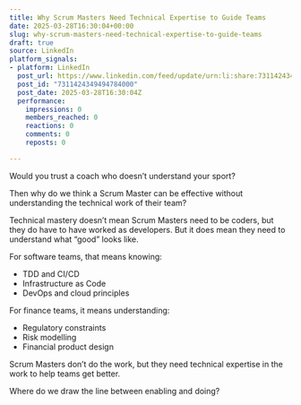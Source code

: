 ```yaml
---
title: Why Scrum Masters Need Technical Expertise to Guide Teams
date: 2025-03-28T16:30:04+00:00
slug: why-scrum-masters-need-technical-expertise-to-guide-teams
draft: true
source: LinkedIn
platform_signals:
- platform: LinkedIn
  post_url: https://www.linkedin.com/feed/update/urn:li:share:7311424349494784000
  post_id: "7311424349494784000"
  post_date: 2025-03-28T16:30:04Z
  performance:
    impressions: 0
    members_reached: 0
    reactions: 0
    comments: 0
    reposts: 0

---
```

Would you trust a coach who doesn’t understand your sport?

Then why do we think a Scrum Master can be effective without understanding the technical work of their team?

Technical mastery doesn’t mean Scrum Masters need to be coders, but they do have to have worked as developers. But it does mean they need to understand what “good” looks like.

For software teams, that means knowing:

- TDD and CI/CD
- Infrastructure as Code
- DevOps and cloud principles

For finance teams, it means understanding:

- Regulatory constraints
- Risk modelling
- Financial product design

Scrum Masters don’t do the work, but they need technical expertise in the work to help teams get better.

Where do we draw the line between enabling and doing?
